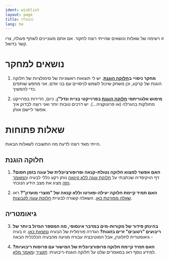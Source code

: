 ```yaml
---
ident: wishlist
layout: page
title: משאלות
lang: he
---
```

זו רשימה של שאלות ונושאים שהייתי רוצה לחקור.
אם אתם מעוניינים לשתף פעולה, צרו קשר בדואל.

# נושאים למחקר 

1. **מחקר ניסויי ב[חלוקה הוגנת][fairness]**. 
יש לי תוצאות ראשוניות של סימולציות של חלוקה הוגנת של קרקע, 
וכן משחק שיכול לשמש לניסויים עם בני אדם.
אני מחפש שותפים כדי להמשיך.

2. **מימוש אלגוריתמי
 [חלוקה הוגנת][fairness] 
בפרוייקטי בנייה ונדל"ן.**
כיום, הדירות בפרוייקט מחולקות בהגרלה (או פרוטקציה...). יש דרכים טובות יותר 
ואני רוצה לבדוק איך אפשר ליישם אותן.

# שאלות פתוחות 
הייתי מאד רוצה לדעת מה התשובה לשאלות הבאות.

## חלוקה הוגנת 

1. **האם אפשר למצוא חלוקה נטולת-קנאה ופרופורציונלית של עוגה בזמן חסום?** 
דף הויקיפדיה שכתבתי על
[חלוקת עוגה ללא קינאה](https://en.wikipedia.org/wiki/Envy-free_cake-cutting)
נותן רקע כללי לבעיה 
ו[המאמר הזה](http://arxiv.org/abs/1511.02599)
מציג את מצב הידע הנוכחי.

2. **האם תמיד קיימת חלוקה יעילה-פארטו וללא קנאה של "מוצרי מועדון"?**
ראו  [שאלה מפורטת כאן](http://economics.stackexchange.com/q/9916).
השאלה קשורה לבעיית
[חלוקת עוגה לקבוצות](http://arxiv.org/abs/1510.03903).

## גיאומטריה 

3. **בהינתן סידור של מקורות-מים במדבר אינסופי, מה המספר הגדול ביותר של ריבועים "רטובים" זרים בזוגות?** הגדרה פורמלית של הבעיה [נמצאת כאן][wet-squares]. זו בעיה גיאומטרית לחלוטין, אבל המוטיבציה עבורה מגיעה מהבעיה הכלכלית הבאה -

4. **האם תמיד קיימת חלוקה פרופורציונלית של המישור עם פרוסות ריבועיות?** 
למידע נוסף ראו במאמרים שלנו על חלוקה הוגנת-ריבועית:
[תקציר][fairness-eurocg]
ו[מאמר מלא][fairness-arxiv].


[fairness-eurocg]: {{site.baseurl}}/papers/FairAndSquare-EuroCG-16.pdf
[fairness-arxiv]:  http://arxiv.org/abs/1510.03170
[wet-squares]:     {{site.baseurl}}/papers/WetSquaresInDesert-04.pdf
[fairness]:        {{site.baseurl}}/topics/{{page.lang}}/fairness

